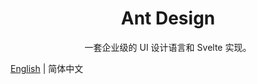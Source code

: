 <h1 align="center">Ant Design</h1>

<div align="center">

一套企业级的 UI 设计语言和 Svelte 实现。

</div>


[English](./README.md) | 简体中文